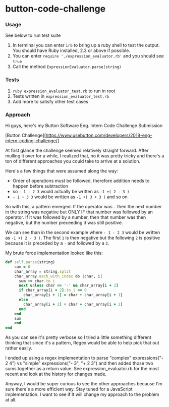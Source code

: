 # button-code-challenge

### Usage
See below to run test suite
1. In terminal you can enter `irb` to bring up a ruby shell to test the output. You should have Ruby installed, 2.3 or above if possible.
1. You can enter `require './expression_evaluator.rb'` and you should see `true`
1. Call the method `ExpressionEvaluator.parse(string)`

### Tests
1. `ruby expression_evaluator_test.rb` to run in root
1. Tests written in `expression_evaluator_test.rb`
1. Add more to satisfy other test cases

### Approach

Hi guys, here's my Button Software Eng. Intern Code Challenge Submission

[Button Challenge][https://www.usebutton.com/developers/2018-eng-intern-coding-challenge/]

At first glance the challenge seemed relatively straight forward. After mulling it over for a while, I realized that, no it was pretty tricky and there's a ton of different approaches you could take to arrive at a solution.

Here's a few things that were assumed along the way:

* Order of operations must be followed, therefore addition needs to happen before subtraction
* so `- 1 - 2 3` would actually be written as `-1 +( 2 - 3 )`
* `- 1 + 3 3` would be written as `-1 +( 3 + 3 )` and so on

So with this, a pattern emerged. If the operator was `-` then the next number in the string was negative but ONLY IF that number was followed by an operator. If it was followed by a number, then that number was then negative, but the number preceeding it was still positive.

We can see than in the second example where `- 1 - 2 3` would be written as `-1 +( 2 - 3 )`. The first `1` is then negative but the following `2` is positive because it is preceded by a `-` and followed by a `3`.

My brute force implementation looked like this:

```ruby
def self.parse(string)
    sum = 0
    char_array = string.split
    char_array.each_with_index do |char, i|
      sum += char.to_i
      next unless char == '-' && char_array[i + 2]
      if char_array[i + 2].to_i == 0
        char_array[i + 1] = char + char_array[i + 1]
      else
        char_array[i + 2] = char + char_array[i + 2]
      end
    end
    sum
    end
end
```

As you can see it's pretty verbose so I tried a little something different thinking that since it's a pattern, Regex would be able to help pick that out rather easily.

I ended up using a regex implementation to parse "complex" expressions("- 2 4") vs "simple" expressions("- 3", "+ 2 3") and then added those two sums together as a return value. See expression_evaluator.rb for the most recent and look at the history for changes made.

Anyway, I would be super curious to see the other approaches because I'm sure there's a more efficient way. Stay tuned for a JavaScript implementation. I want to see if It will change my approach to the problem at all.